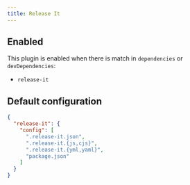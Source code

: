 ```yaml
---
title: Release It
---
```


## Enabled

This plugin is enabled when there is match in `dependencies` or
`devDependencies`:

- `release-it`

## Default configuration

```json
{
  "release-it": {
    "config": [
      ".release-it.json",
      ".release-it.{js,cjs}",
      ".release-it.{yml,yaml}",
      "package.json"
    ]
  }
}
```
